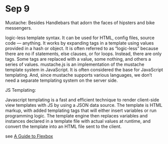 # Sep 9

Mustache: Besides Handlebars that adorn the faces of hipsters and bike messengers.

logic-less template syntax. It can be used for HTML, config files, source code — anything. It works by expanding tags in a template using values provided in a hash or object. It is often referred to as “logic-less” because there are no if statements, else clauses, or for loops. Instead, there are only tags. Some tags are replaced with a value, some nothing, and others a series of values. mustache.js is an implementation of the mustache template system in JavaScript. It is often considered the base for JavaScript templating. And, since mustache supports various languages, we don’t need a separate templating system on the server side.

JS Templating:

Javascript templating is a fast and efficient technique to render client-side view templates with JS by using a JSON data source. The template is HTML markup, with added templating tags that will either insert variables or run programming logic. The template engine then replaces variables and instances declared in a template file with actual values at runtime, and convert the template into an HTML file sent to the client.

see [A Guide to Flexbox](https://css-tricks.com/snippets/css/a-guide-to-flexbox/)
